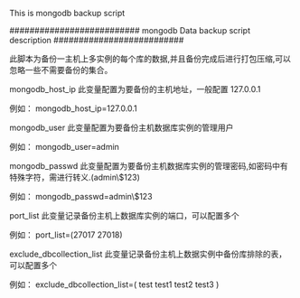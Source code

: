 This is mongodb backup script

########################## mongodb Data backup script description ##########################

此脚本为备份一主机上多实例的每个库的数据,并且备份完成后进行打包压缩,可以忽略一些不需要备份的集合。

mongodb_host_ip 此变量配置为要备份的主机地址，一般配置 127.0.0.1

例如： mongodb_host_ip=127.0.0.1

mongodb_user 此变量配置为要备份主机数据库实例的管理用户

例如： mongodb_user=admin

mongodb_passwd 此变量配置为要备份主机数据库实例的管理密码,如密码中有特殊字符，需进行转义.(admin\\$123)

例如： mongodb_passwd=admin\\$123

port_list 此变量记录备份主机上数据库实例的端口，可以配置多个

例如： port_list=(27017 27018)

exclude_dbcollection_list 此变量记录备份主机上数据实例中备份库排除的表，可以配置多个

例如： exclude_dbcollection_list=( test test1 test2 test3 )
